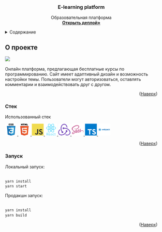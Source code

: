 <br />
<div align="center" id="readme-top">
 

  <h3 align="center">E-learning platform</h3>
 
  <p align="center">
    Образовательная платформа
    <br />
    <a href="https://lemontree01-e-learning-platform.netlify.app/"><strong>Открыть деплой»</strong></a>
    <br />
  </p>
</div>

<details>
  <summary>Содержание</summary>
  <ol>
      <li><a href="#about-the-project">О проекте</a></li>
      <li><a href="#built-with">Стек</a></li>
    </li>
    <li>
      <a href="#getting-started">Запуск</a>
    </li>
  </ol>
</details>

## О проекте

<div id="about-the-project"></div>
<img src="https://github.com/lemontree01/e-learning-platform/assets/64831345/87a691e9-85d0-4adc-88f4-451eadca89ea"/>
<p>Онлайн платформа, предлагающая бесплатные курсы по программированию. Сайт имеет адаптивный дизайн и возможность настройки темы. Пользователи могут авторизоваться, оставлять комментарии и взаимодействовать друг с другом.</p>


<p align="right">(<a href="#readme-top">Наверх</a>)</p>

### Стек

<p id="built-with">Использованный стек</p>

<p align="left"> <a href="https://www.w3schools.com/css/" target="_blank" rel="noreferrer"> <img src="https://raw.githubusercontent.com/devicons/devicon/master/icons/css3/css3-original-wordmark.svg" alt="css3" width="40" height="40"/> </a> <a href="https://www.w3.org/html/" target="_blank" rel="noreferrer"> <img src="https://raw.githubusercontent.com/devicons/devicon/master/icons/html5/html5-original-wordmark.svg" alt="html5" width="40" height="40"/> </a> <a href="https://developer.mozilla.org/en-US/docs/Web/JavaScript" target="_blank" rel="noreferrer"> <img src="https://raw.githubusercontent.com/devicons/devicon/master/icons/javascript/javascript-original.svg" alt="javascript" width="40" height="40"/> </a> <a href="https://reactjs.org/" target="_blank" rel="noreferrer"> <img src="https://raw.githubusercontent.com/devicons/devicon/master/icons/react/react-original-wordmark.svg" alt="react" width="40" height="40"/> </a> <a href="https://redux.js.org" target="_blank" rel="noreferrer"> <img src="https://raw.githubusercontent.com/devicons/devicon/master/icons/redux/redux-original.svg" alt="redux" width="40" height="40"/> </a> <a href="https://sass-lang.com" target="_blank" rel="noreferrer"> <img src="https://raw.githubusercontent.com/devicons/devicon/master/icons/sass/sass-original.svg" alt="sass" width="40" height="40"/> </a> <a href="https://www.typescriptlang.org/" target="_blank" rel="noreferrer"> <img src="https://raw.githubusercontent.com/devicons/devicon/master/icons/typescript/typescript-original.svg" alt="typescript" width="40" height="40"/> </a> <a href="https://webpack.js.org" target="_blank" rel="noreferrer"> <img src="https://raw.githubusercontent.com/devicons/devicon/d00d0969292a6569d45b06d3f350f463a0107b0d/icons/webpack/webpack-original-wordmark.svg" alt="webpack" width="40" height="40"/> </a> </p>

<p align="right">(<a href="#readme-top">Наверх</a>)</p>

### Запуск
<p id="getting-started">
Локальный запуск:

```sh

yarn install
yarn start
```

Продакшн запуск:

```sh

yarn install
yarn build
```
</p>
<p align="right">(<a href="#readme-top">Наверх</a>)</p>
